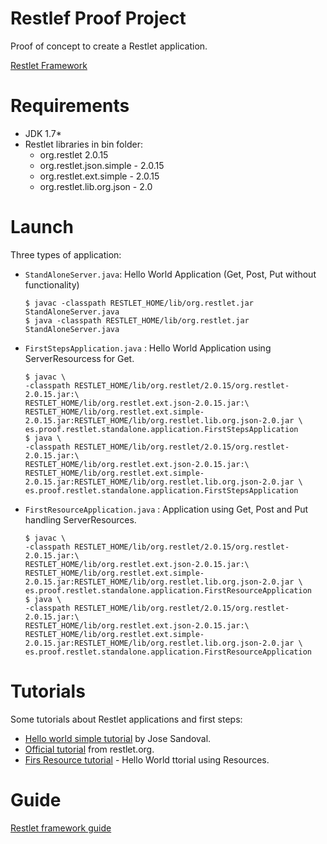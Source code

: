 Restlef Proof Project
=======================

Proof of concept to create a Restlet application.

[Restlet Framework](http://restlet.org/)

Requirements
=============

* JDK 1.7* 
* Restlet libraries in bin folder: 
    * org.restlet 2.0.15
    * org.restlet.json.simple - 2.0.15
    * org.restlet.ext.simple - 2.0.15
    * org.restlet.lib.org.json - 2.0

Launch
=======

Three types of application:
  * `StandAloneServer.java`: Hello World Application (Get, Post, Put without functionality)
    ```shell
    $ javac -classpath RESTLET_HOME/lib/org.restlet.jar StandAloneServer.java
    $ java -classpath RESTLET_HOME/lib/org.restlet.jar StandAloneServer.java
    ```
  * `FirstStepsApplication.java` : Hello World Application using ServerResourcess for Get.
    ```shell
    $ javac \
    -classpath RESTLET_HOME/lib/org.restlet/2.0.15/org.restlet-2.0.15.jar:\
    RESTLET_HOME/lib/org.restlet.ext.json-2.0.15.jar:\
    RESTLET_HOME/lib/org.restlet.ext.simple-2.0.15.jar:RESTLET_HOME/lib/org.restlet.lib.org.json-2.0.jar \
    es.proof.restlet.standalone.application.FirstStepsApplication
    $ java \
    -classpath RESTLET_HOME/lib/org.restlet/2.0.15/org.restlet-2.0.15.jar:\
    RESTLET_HOME/lib/org.restlet.ext.json-2.0.15.jar:\
    RESTLET_HOME/lib/org.restlet.ext.simple-2.0.15.jar:RESTLET_HOME/lib/org.restlet.lib.org.json-2.0.jar \
    es.proof.restlet.standalone.application.FirstStepsApplication
    ```
  * `FirstResourceApplication.java` : Application using Get, Post and Put handling ServerResources.
    ```shell
    $ javac \
    -classpath RESTLET_HOME/lib/org.restlet/2.0.15/org.restlet-2.0.15.jar:\
    RESTLET_HOME/lib/org.restlet.ext.json-2.0.15.jar:\
    RESTLET_HOME/lib/org.restlet.ext.simple-2.0.15.jar:RESTLET_HOME/lib/org.restlet.lib.org.json-2.0.jar \
    es.proof.restlet.standalone.application.FirstResourceApplication
    $ java \
    -classpath RESTLET_HOME/lib/org.restlet/2.0.15/org.restlet-2.0.15.jar:\
    RESTLET_HOME/lib/org.restlet.ext.json-2.0.15.jar:\
    RESTLET_HOME/lib/org.restlet.ext.simple-2.0.15.jar:RESTLET_HOME/lib/org.restlet.lib.org.json-2.0.jar \
    es.proof.restlet.standalone.application.FirstResourceApplication
    ```

Tutorials
==========

Some tutorials about Restlet applications and first steps:

  * [Hello world simple tutorial](http://www.josesandoval.com/2009/06/restlet-20-sample-application-with.html) by Jose Sandoval.
  * [Official tutorial](http://restlet.org/learn/2.0/firstSteps) from restlet.org.
  * [Firs Resource tutorial](http://restlet.org/learn/2.0/firstResource) - Hello World ttorial using Resources. 

Guide
======

[Restlet framework guide](http://restlet.org/learn/guide/2.1/#/13-restlet/27-restlet.html)

